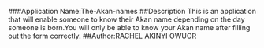 ###Application Name:The-Akan-names
##Description
This is an application that will enable someone to know their Akan name depending on the day someone is born.You will only be able to know your Akan name after filling out the form correctly.
##Author:RACHEL AKINYI OWUOR
<!-- ##Live Link


##Technologies Used
I used:
HTML
CSS
Javascript
##Support and contact details
If you have any issues, or have questions, ideas or concerns you can contact me via email-address-owuorrachel@gmail.com

##License
Permission is hereby granted, free of charge, to any person obtaining a copy of this software and associated documentation files (the "Software"), to deal in the Software without restriction, including without limitation the rights to use, copy, modify, merge, publish, distribute, sublicense, and/or sell copies of the Software, and to permit persons to whom the Software is furnished to do so, subject to the following conditions:
The above copyright notice and this permission notice shall be included in all copies or substantial portions of the Software.
THE SOFTWARE IS PROVIDED "AS IS", WITHOUT WARRANTY OF ANY KIND, EXPRESS OR IMPLIED, INCLUDING BUT NOT LIMITED TO THE WARRANTIES OF MERCHANTABILITY, FITNESS FOR A PARTICULAR PURPOSE AND NONINFRINGEMENT. IN NO EVENT SHALL THE AUTHORS OR COPYRIGHT HOLDERS BE LIABLE FOR ANY CLAIM, DAMAGES OR OTHER LIABILITY, WHETHER IN AN ACTION OF CONTRACT, TORT OR OTHERWISE, ARISING FROM, OUT OF OR IN CONNECTION WITH THE SOFTWARE OR THE USE OR OTHER DEALINGS IN THE SOFTWARE.Copyright (c) 2020 Rachel Akinyi Owuor -->